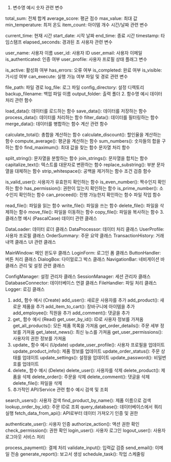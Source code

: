 1. 변수명 예시
숫자 관련 변수

total_sum: 전체 합계
average_score: 평균 점수
max_value: 최대 값
min_temperature: 최저 온도
item_count: 아이템 개수
시간/날짜 관련 변수

current_time: 현재 시간
start_date: 시작 날짜
end_time: 종료 시간
timestamp: 타임스탬프
elapsed_seconds: 경과된 초
사용자 관련 변수

user_name: 사용자 이름
user_id: 사용자 ID
user_email: 사용자 이메일
is_authenticated: 인증 여부
user_profile: 사용자 프로필
상태 플래그 변수

is_active: 활성화 여부
has_errors: 오류 여부
is_completed: 완료 여부
is_visible: 가시성 여부
can_execute: 실행 가능 여부
파일 및 경로 관련 변수

file_path: 파일 경로
log_file: 로그 파일
config_directory: 설정 디렉토리
backup_filename: 백업 파일 이름
output_folder: 출력 폴더
2. 함수명 예시
데이터 처리 관련 함수

load_data(): 데이터를 로드하는 함수
save_data(): 데이터를 저장하는 함수
process_data(): 데이터를 처리하는 함수
filter_data(): 데이터를 필터링하는 함수
merge_data(): 데이터를 병합하는 함수
계산 관련 함수

calculate_total(): 총합을 계산하는 함수
calculate_discount(): 할인율을 계산하는 함수
compute_average(): 평균을 계산하는 함수
sum_numbers(): 숫자들의 합을 구하는 함수
find_maximum(): 최대 값을 찾는 함수
문자열 처리 함수

split_string(): 문자열을 분할하는 함수
join_strings(): 문자열을 합치는 함수
capitalize_text(): 텍스트를 대문자로 변환하는 함수
replace_substring(): 부분 문자열을 대체하는 함수
strip_whitespace(): 공백을 제거하는 함수
조건 검증 함수

is_valid_user(): 사용자가 유효한지 확인하는 함수
is_even_number(): 짝수인지 확인하는 함수
has_permission(): 권한이 있는지 확인하는 함수
is_prime_number(): 소수인지 확인하는 함수
can_proceed(): 진행 가능한지 확인하는 함수
파일 작업 함수

read_file(): 파일을 읽는 함수
write_file(): 파일을 쓰는 함수
delete_file(): 파일을 삭제하는 함수
move_file(): 파일을 이동하는 함수
copy_file(): 파일을 복사하는 함수
3. 클래스명 예시 (PascalCase)
데이터 관련 클래스

DataLoader: 데이터 로더 클래스
DataProcessor: 데이터 처리 클래스
UserProfile: 사용자 프로필 클래스
OrderSummary: 주문 요약 클래스
TransactionHistory: 거래 내역 클래스
UI 관련 클래스

MainWindow: 메인 윈도우 클래스
LoginForm: 로그인 폼 클래스
ButtonHandler: 버튼 처리 클래스
DialogBox: 다이얼로그 박스 클래스
NavigationBar: 네비게이션 바 클래스
관리 및 설정 관련 클래스

ConfigManager: 설정 관리자 클래스
SessionManager: 세션 관리자 클래스
DatabaseConnector: 데이터베이스 연결 클래스
FileHandler: 파일 처리 클래스
Logger: 로깅 클래스


1. add_ 함수 예시 (Create)
add_user(): 새로운 사용자를 추가
add_product(): 새로운 제품을 추가
add_item_to_cart(): 장바구니에 아이템을 추가
add_employee(): 직원을 추가
add_comment(): 댓글을 추가
2. get_ 함수 예시 (Read)
get_user_by_id(): ID로 사용자 정보를 가져옴
get_all_products(): 모든 제품 목록을 가져옴
get_order_details(): 주문 세부 정보를 가져옴
get_latest_news(): 최신 뉴스를 가져옴
get_user_permissions(): 사용자의 권한 정보를 가져옴
3. update_ 함수 예시 (Update)
update_user_profile(): 사용자 프로필을 업데이트
update_product_info(): 제품 정보를 업데이트
update_order_status(): 주문 상태를 업데이트
update_settings(): 설정을 업데이트
update_password(): 비밀번호를 업데이트
4. delete_ 함수 예시 (Delete)
delete_user(): 사용자를 삭제
delete_product(): 제품을 삭제
delete_order(): 주문을 삭제
delete_comment(): 댓글을 삭제
delete_file(): 파일을 삭제
5. 추가적인 API/Service 관련 함수 예시
검색 및 조회

search_users(): 사용자 검색
find_product_by_name(): 제품 이름으로 검색
lookup_order_by_id(): 주문 ID로 조회
query_database(): 데이터베이스에서 쿼리 실행
fetch_data_from_api(): API로부터 데이터 가져오기
인증 및 권한

authenticate_user(): 사용자 인증
authorize_action(): 액션 권한 확인
check_permission(): 권한 확인
login_user(): 사용자 로그인
logout_user(): 사용자 로그아웃
서비스 처리

process_payment(): 결제 처리
validate_input(): 입력값 검증
send_email(): 이메일 전송
generate_report(): 보고서 생성
schedule_task(): 작업 스케줄링
